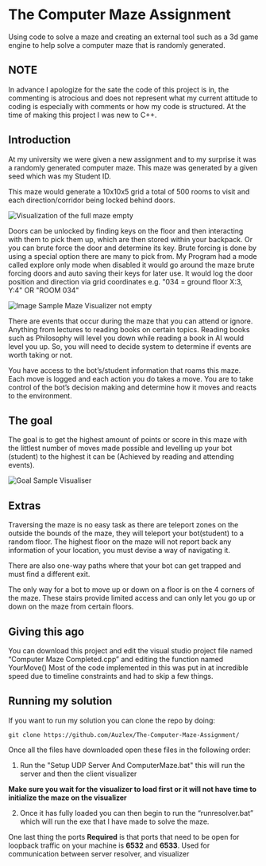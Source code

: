 # The Computer Maze Assignment
Using code to solve a maze and creating an external tool such as a 3d game engine to help solve a computer maze that is randomly generated.

## NOTE
In advance I apologize for the sate the code of this project is in, the commenting is atrocious and does not represent what my current attitude to coding is especially with comments or how my code is structured. At the time of making this project I was new to C++.

## Introduction
At my university we were given a new assignment and to my surprise it was a randomly generated computer maze. This maze was generated by a given seed which was my Student ID.

This maze would generate a 10x10x5 grid a total of 500 rooms to visit and each direction/corridor being locked behind doors.

![Visualization of the full maze empty](https://i.imgur.com/bijxKH6.png)

Doors can be unlocked by finding keys on the floor and then interacting with them to pick them up, which are then stored within your backpack. Or you can brute force the door and determine its key. Brute forcing is done by using a special option there are many to pick from. My Program had a mode called explore only mode when disabled it would go around the maze brute forcing doors and auto saving their keys for later use. It would log the door position and direction via grid coordinates e.g. "034 = ground floor X:3, Y:4" OR "ROOM 034"

![Image Sample Maze Visualizer not empty](https://i.imgur.com/ImBZX8Q.png)

There are events that occur during the maze that you can attend or ignore. Anything from lectures to reading books on certain topics. Reading books such as Philosophy will level you down while reading a book in AI would level you up. So, you will need to decide system to determine if events are worth taking or not.

You have access to the bot’s/student information that roams this maze.
Each move is logged and each action you do takes a move.
You are to take control of the bot’s decision making and determine how it moves and reacts to the environment. 

## The goal
The goal is to get the highest amount of points or score in this maze with the littlest number of moves made possible and levelling up your bot (student) to the highest it can be (Achieved by reading and attending events).

![Goal Sample Visualiser](https://i.imgur.com/KunXgnX.png)

## Extras
Traversing the maze is no easy task as there are teleport zones on the outside the bounds of the maze, they will teleport your bot(student) to a random floor. The highest floor on the maze will not report back any information of your location, you must devise a way of navigating it.

There are also one-way paths where that your bot can get trapped and must find a different exit.

The only way for a bot to move up or down on a floor is on the 4 corners of the maze. These stairs provide limited access and can only let you go up or down on the maze from certain floors.

## Giving this ago
You can download this project and edit the visual studio project file named “Computer Maze Completed.cpp” and editing the function named YourMove()
Most of the code implemented in this was put in at incredible speed due to timeline constraints and had to skip a few things.

## Running my solution

If you want to run my solution you can clone the repo by doing:

`git clone https://github.com/Auzlex/The-Computer-Maze-Assignment/`

Once all the files have downloaded open these files in the following order:

1. Run the "Setup UDP Server And ComputerMaze.bat" this will run the server and then the client visualizer

**Make sure you wait for the visualizer to load first or it will not have time to initialize the maze on the visualizer**

2. Once it has fully loaded you can then begin to run the “runresolver.bat” which will run the exe that I have made to solve the maze.

One last thing the ports **Required** is that ports that need to be open for loopback traffic on your machine is **6532** and **6533**. Used for communication between server resolver, and visualizer
